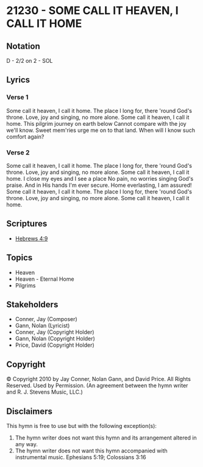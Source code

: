 # 21230 - SOME CALL IT HEAVEN, I CALL IT HOME

## Notation

D - 2/2 on 2 - SOL

## Lyrics

### Verse 1

Some call it heaven, I call it home. The place I long for, there 'round God's throne. Love, joy and singing, no more alone. Some call it heaven, I call it home. This pilgrim journey on earth below Cannot compare with the joy we'll know. Sweet mem'ries urge me on to that land. When will I know such comfort again?

### Verse 2

Some call it heaven, I call it home. The place I long for, there 'round God's throne. Love, joy and singing, no more alone. Some call it heaven, I call it home. I close my eyes and I see a place No pain, no worries singing God's praise. And in His hands I'm ever secure. Home everlasting, I am assured! Some call it heaven, I call it home. The place I long for, there 'round God's throne. Love, joy and singing, no more alone. Some call it heaven, I call it home.


## Scriptures

- [Hebrews 4:9](https://www.biblegateway.com/passage/?search=Hebrews%204%3A9)

## Topics

- Heaven
- Heaven - Eternal Home
- Pilgrims

## Stakeholders

- Conner, Jay (Composer)
- Gann, Nolan (Lyricist)
- Conner, Jay (Copyright Holder)
- Gann, Nolan (Copyright Holder)
- Price, David (Copyright Holder)

## Copyright

© Copyright 2010 by Jay Conner, Nolan Gann, and David Price. All Rights Reserved. Used by Permission.
(An agreement between the hymn writer and R. J. Stevens Music, LLC.)

## Disclaimers

This hymn is free to use but with the following exception(s):
1. The hymn writer does not want this hymn and its arrangement altered in any way.
2. The hymn writer does not want this hymn accompanied with instrumental music.
Ephesians 5:19; Colossians 3:16

